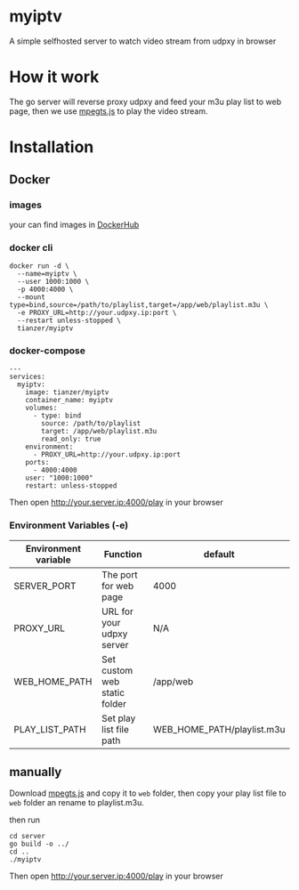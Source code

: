 # myiptv
A simple selfhosted server to watch video stream from udpxy in browser

# How it work
The go server will reverse proxy udpxy and feed your m3u play list to web page, then we use [mpegts.js](https://github.com/xqq/mpegts.js) to play the video stream.

# Installation
## Docker
### images
your can find images in [DockerHub](https://hub.docker.com/r/tianzer/myiptv)
### docker cli
```shell
docker run -d \
  --name=myiptv \
  --user 1000:1000 \
  -p 4000:4000 \
  --mount type=bind,source=/path/to/playlist,target=/app/web/playlist.m3u \
  -e PROXY_URL=http://your.udpxy.ip:port \
  --restart unless-stopped \
  tianzer/myiptv
```
### docker-compose
```docker-compose
---
services:
  myiptv:
    image: tianzer/myiptv
    container_name: myiptv
    volumes:
      - type: bind
        source: /path/to/playlist
        target: /app/web/playlist.m3u
        read_only: true
    environment:
      - PROXY_URL=http://your.udpxy.ip:port
    ports:
      - 4000:4000
    user: "1000:1000"
    restart: unless-stopped
```

Then open http://your.server.ip:4000/play in your browser

### Environment Variables (-e)
| Environment variable | Function                     | default                    |
| -------------------- | ---------------------------- | -------------------------- |
| SERVER_PORT          | The port for web page        | 4000                       |
| PROXY_URL            | URL for your udpxy server    | N/A                        |
| WEB_HOME_PATH        | Set custom web static folder | /app/web                   |
| PLAY_LIST_PATH       | Set play list file path      | WEB_HOME_PATH/playlist.m3u |

## manually
Download [mpegts.js](https://github.com/xqq/mpegts.js) and copy it to `web` folder, then copy your play list file to `web` folder an rename to playlist.m3u.

then run
```shell
cd server
go build -o ../
cd ..
./myiptv
```
Then open http://your.server.ip:4000/play in your browser
